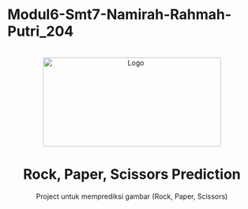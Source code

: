 # Modul6-Smt7-Namirah-Rahmah-Putri_204

<!-- PROJECT LOGO -->
<br />
<div align="center">
    <img src="logo leta.png" alt="Logo" width="360" height="180">

<h1 align="center">Rock, Paper, Scissors Prediction</h1>
  <p align="center">
    Project untuk memprediksi gambar (Rock, Paper, Scissors)
  </p>
</div>
